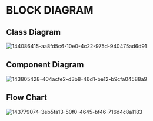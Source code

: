 # BLOCK DIAGRAM
## Class Diagram
![144086415-aa8fd5c6-10e0-4c22-975d-940475ad6d91](https://user-images.githubusercontent.com/71758695/144271218-759c3b55-9a20-4999-88b5-03899a02fbee.png)

## Component Diagram
![143805428-404acfe2-d3b8-46d1-be12-b9cfa04588a9](https://user-images.githubusercontent.com/71758695/144067236-075ad413-ca1d-48aa-9335-39ce946b9c06.png)

## Flow Chart
![143779074-3eb5fa13-50f0-4645-bf46-716d4c8a1183](https://user-images.githubusercontent.com/71758695/144067336-0011c313-cff0-4637-aeaf-9fb9bd92e47b.png)

